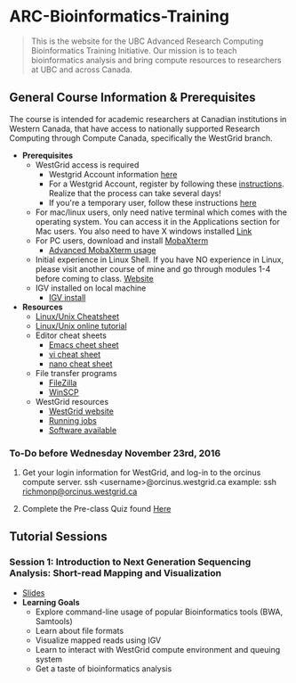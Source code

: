 # ARC-Bioinformatics-Training
> This is the website for the UBC Advanced Research Computing Bioinformatics Training Initiative.  Our mission is to teach bioinformatics analysis and bring compute resources to researchers at UBC and across Canada.


## General Course Information & Prerequisites
The course is intended for academic researchers at Canadian institutions in Western Canada, that have access to nationally supported Research Computing through Compute Canada, specifically the WestGrid branch.  
+ **Prerequisites**
  + WestGrid access is required
    + Westgrid Account information [here](https://www.westgrid.ca/support/accounts/getting_account)
    + For a Westgrid Account, register by following these [instructions](https://www.computecanada.ca/research-portal/account-management/apply-for-an-account/).  Realize that the process can take several days!  
    + If you're a temporary user, follow these instructions [here]()
  + For mac/linux users, only need native terminal which comes with the operating system.  You can access it in the Applications section for Mac users.  You also need to have X windows installed [Link](https://www.xquartz.org/)
  + For PC users, download and install [MobaXterm](http://mobaxterm.mobatek.net/) 
    + [Advanced MobaXterm usage](https://www.youtube.com/watch?v=Gkl8LD1rwlU) 
  + Initial experience in Linux Shell.  If you have NO experience in Linux, please visit another course of mine and go through modules 1-4 before coming to class. [Website](http://phillip-a-richmond.github.io/Bioinformatics-Introductory-Analysis-Course/)
  + IGV installed on local machine 
    + [IGV install](https://www.broadinstitute.org/software/igv/log-in) 
+ **Resources**
    + [Linux/Unix Cheatsheet](https://github.com/Phillip-a-richmond/ARC-Bioinformatics-Training/blob/master/UnixCheatSheet.pdf) 
    + [Linux/Unix online tutorial](http://www.ee.surrey.ac.uk/Teaching/Unix/) 
    + Editor cheat sheets 
      + [Emacs cheet sheet](http://www.rgrjr.com/emacs/emacs_cheat.html) 
      + [vi cheat sheet](http://www.lagmonster.org/docs/vi.html) 
      + [nano cheat sheet](http://www.codexpedia.com/text-editor/nano-text-editor-command-cheatsheet/) 
    + File transfer programs  
      + [FileZilla](https://filezilla-project.org/)
      + [WinSCP](https://winscp.net/eng/download.php) 
    + WestGrid resources 
      + [WestGrid website](https://www.westgrid.ca/) 
      + [Running jobs](https://www.westgrid.ca/support/running_jobs) 
      + [Software available](https://www.westgrid.ca/support/software/) 
      

### To-Do before Wednesday November 23rd, 2016
1. Get your login information for WestGrid, and log-in to the orcinus compute server.
ssh \<username\>@orcinus.westgrid.ca
example:
ssh richmonp@orcinus.westgrid.ca

2. Complete the Pre-class Quiz found [Here](https://github.com/Phillip-a-richmond/ARC-Bioinformatics-Training/blob/master/Pre-Course-Quiz.md)



## Tutorial Sessions
### Session 1: Introduction to Next Generation Sequencing Analysis: Short-read Mapping and Visualization
  + [Slides](https://docs.google.com/presentation/d/1vaHO9tewJhnpn3CQkIADKnJka4SrKCFb2_zOMTOi7yc/edit#slide=id.p)
  + **Learning Goals** 
    + Explore command-line usage of popular Bioinformatics tools (BWA, Samtools)
    + Learn about file formats
    + Visualize mapped reads using IGV
    + Learn to interact with WestGrid compute environment and queuing system
    + Get a taste of bioinformatics analysis 




